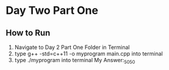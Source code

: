 # Day Two Part One 
## How to Run
1. Navigate to Day 2 Part One Folder in Terminal
1. type g++ -std=c++11 -o myprogram main.cpp into terminal
1. type ./myprogram into terminal 
My Answer:<sub>5050<sub>